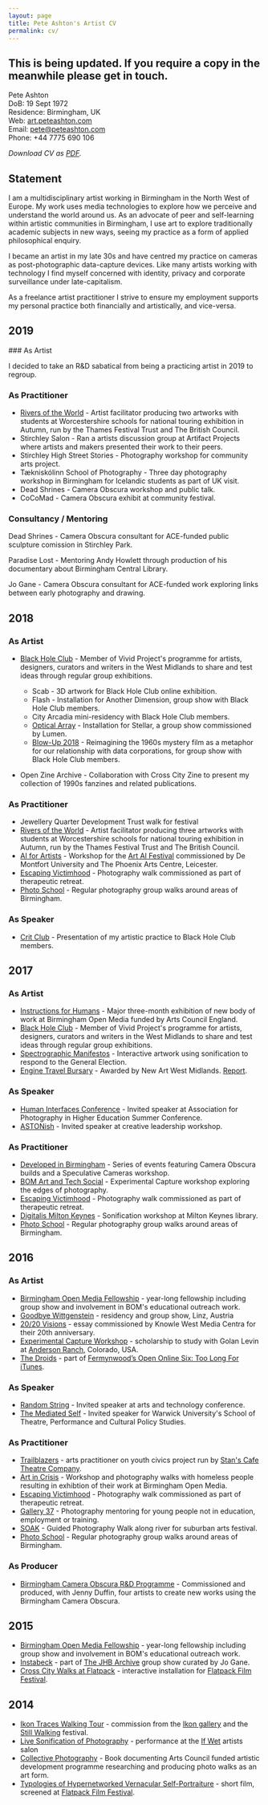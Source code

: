 ```yaml
---
layout: page
title: Pete Ashton's Artist CV
permalink: cv/
---
```


## This is being updated. If you require a copy in the meanwhile please get in touch. 

Pete Ashton  
DoB: 19 Sept 1972  
Residence: Birmingham, UK  
Web: [art.peteashton.com](http://art.peteashton.com)  
Email: pete@peteashton.com  
Phone: +44 7775 690 106  

*Download CV as [PDF](http://art.peteashton.com/assets/docs/peteashton_artists_cv_2018_june.pdf).*


## Statement
I am a multidisciplinary artist working in Birmingham in the North West of Europe. My work uses media technologies to explore how we perceive and understand the world around us. As an advocate of peer and self-learning within artistic communities in Birmingham, I use art to explore traditionally academic subjects in new ways, seeing my practice as a form of applied philosophical enquiry.

I became an artist in my late 30s and have centred my practice on cameras as post-photographic data-capture devices. Like many artists working with technology I find myself concerned with identity, privacy and corporate surveillance under late-capitalism. 

As a freelance artist practitioner I strive to ensure my employment supports my personal practice both financially and artistically, and vice-versa. 

## 2019

### As Artist

I decided to take an R&D sabatical from being a practicing artist in 2019 to regroup. 

### As Practitioner
- [Rivers of the World](https://thamesfestivaltrust.org/our-work/education-programme/rivers-of-the-world) - Artist facilitator producing two artworks with students at Worcestershire schools for national touring exhibition in Autumn, run by the Thames Festival Trust and The British Council. 
- Stirchley Salon - Ran a artists discussion group at Artifact Projects where artists and makers presented their work to their peers. 
- Stirchley High Street Stories - Photography workshop for community arts project.
- Tækniskólinn School of Photography - Three day photography workshop in Birmingham for Icelandic students as part of UK visit.  
- Dead Shrines - Camera Obscura workshop and public talk. 
- CoCoMad - Camera Obscura exhibit at community festival.

### Consultancy / Mentoring

Dead Shrines - Camera Obscura consultant for ACE-funded public sculpture comission in Stirchley Park.

Paradise Lost - Mentoring Andy Howlett through production of his documentary about Birmingham Central Library. 

Jo Gane - Camera Obscura consultant for ACE-funded work exploring links between early photography and drawing.

## 2018

### As Artist
- [Black Hole Club](http://www.vividprojects.org.uk/programme/blackholeclub2018/)  - Member of Vivid Project's programme for artists, designers, curators and writers in the West Midlands to share and test ideas through regular group exhibitions.
	- Scab - 3D artwork for Black Hole Club online exhibition.
	- Flash - Installation for Another Dimension, group show with Black Hole Club members.
	- City Arcadia mini-residency with Black Hole Club members.
	- [Optical Array](http://art.peteashton.com/optical-array/)  - Installation for Stellar, a group show commissioned by Lumen. 
	- [Blow-Up 2018](http://art.peteashton.com/blow-up-2018/) - Reimagining the 1960s mystery film as a metaphor for our relationship with data corporations, for group show with Black Hole Club members.

- Open Zine Archive - Collaboration with Cross City Zine to present my collection of 1990s fanzines and related publications. 

### As Practitioner
- Jewellery Quarter Development Trust walk for festival
- [Rivers of the World](https://thamesfestivaltrust.org/our-work/education-programme/rivers-of-the-world)  - Artist facilitator producing three artworks with students at Worcestershire schools for national touring exhibition in Autumn, run by the Thames Festival Trust and The British Council.  
- [AI for Artists](https://www.phoenix.org.uk/event/ai-for-artists/)  - Workshop for the [Art AI Festival](http://art-ai.dmu.ac.uk) commissioned by De Montfort University and The Phoenix Arts Centre, Leicester.
- [Escaping Victimhood](http://www.escapingvictimhood.com)  - Photography walk commissioned as part of therapeutic retreat. 
- [Photo School](http://photo-school.co.uk/walks) -  Regular photography group walks around areas of Birmingham.

### As Speaker

- [Crit Club](https://vimeo.com/294255465) - Presentation of my artistic practice to Black Hole Club members.

## 2017
### As Artist
- [Instructions for Humans](http://art.peteashton.com/instructions-for-humans/)  - Major three-month exhibition of new body of work at Birmingham Open Media funded by Arts Council England.  
- [Black Hole Club](http://www.vividprojects.org.uk/programme/blackholeclub2018/)  - Member of Vivid Project's programme for artists, designers, curators and writers in the West Midlands to share and test ideas through regular group exhibitions.
- [Spectrographic Manifestos](http://art.peteashton.com/spectrographic_manifestoes/)  - Interactive artwork using sonification to respond to the General Election. 
- [Engine Travel Bursary](http://newartwestmidlands.co.uk/programme/engine/)  - Awarded by New Art West Midlands. [Report](http://newartwestmidlands.co.uk/editorial/pete-ashton-on-ars-electronica-linz/).

### As Speaker
- [Human Interfaces Conference](http://aphe.ac.uk/humaninterfaces/)  - Invited speaker at Association for Photography in Higher Education Summer Conference.
- [ASTONish](https://www.astonishleadership.com)  - Invited speaker at creative leadership workshop.

### As Practitioner
- [Developed in Birmingham](https://www.developedinbirmingham.com)  - Series of events featuring Camera Obscura builds and a Speculative Cameras workshop. 
- [BOM Art and Tech Social](http://www.bom.org.uk/event/artandtech-pete-ashton/)  - Experimental Capture workshop exploring the edges of photography.
- [Escaping Victimhood](http://www.escapingvictimhood.com)  - Photography walk commissioned as part of therapeutic retreat. 
- [Digitalis Milton Keynes](http://digitalismk.org)  - Sonification workshop at Milton Keynes library.
- [Photo School](http://photo-school.co.uk/walks) - Regular photography group walks around areas of Birmingham.

## 2016
### As Artist
- [Birmingham Open Media Fellowship](http://www.bom.org.uk/bom-fellows/)  - year-long fellowship including group show and involvement in BOM's educational outreach work. 
- [Goodbye Wittgenstein](http://art.peteashton.com/goodbye-wittgenstein/)  - residency and group show, Linz, Austria
- [20/20 Visions](http://art.peteashton.com/kwmc/)  - essay commissioned by Knowle West Media Centra for their 20th anniversary.
- [Experimental Capture Workshop](http://golancourses.net/capture2016/)  - scholarship to study with Golan Levin at [Anderson Ranch](https://www.andersonranch.org), Colorado, USA. 
- [The Droids](http://art.peteashton.com/the-droids/)  - part of [Fermynwood’s Open Online Six: Too Long For iTunes](http://www.fermynwoods.co.uk/current-programme/open-online-six/).

### As Speaker
- [Random String](http://randomstring.co)  - Invited speaker at arts and technology conference.
- [The Mediated Self](http://readinglists.warwick.ac.uk/modules/th982.html)  - Invited speaker for Warwick University's School of Theatre, Performance and Cultural Policy Studies.

### As Practitioner
- [Trailblazers](http://www.stanscafe.co.uk/trailblazers.html)  - arts practitioner on youth civics project run by [Stan's Cafe Theatre Company](http://www.stanscafe.co.uk).
- [Art in Crisis](http://www.bom.org.uk/event/art-in-crisis/)  - Workshop and photography walks with homeless people resulting in exhibtion of their work at Birmingham Open Media. 
- [Escaping Victimhood](http://www.escapingvictimhood.com)  - Photography walk commissioned as part of therapeutic retreat. 
- [Gallery 37](http://digitalbirmingham.co.uk/blog/2016/07/15/birmingham-youth-arts-programme-to-provide-free-training-in-coding/)  - Photography mentoring for young people not in education, employment or training. 
- [SOAK](https://artsforumsellyoak.wordpress.com/2016/04/21/art-soak-12-15-may-2016/)  - Guided Photography Walk along river for suburban arts festival.
- [Photo School](http://photo-school.co.uk/walks) - Regular photography group walks around areas of Birmingham.

### As Producer
- [Birmingham Camera Obscura R&D Programme](http://bhamobscura.com/artworks/)  - Commissioned and produced, with Jenny Duffin, four artists to create new works using the Birmingham Camera Obscura.

## 2015
- [Birmingham Open Media Fellowship](http://www.bom.org.uk/bom-fellows/)  - year-long fellowship including group show and involvement in BOM's educational outreach work. 
- [Instabeck](http://art.peteashton.com/instabeck)  - part of [The JHB Archive](http://www.jogane.co.uk/projects/286/lost-sculpture-the-jhb-archive/) group show curated by Jo Gane.
- [Cross City Walks at Flatpack](http://art.peteashton.com/xcw-flatpack/)  - interactive installation for [Flatpack Film Festival](http://flatpackfestival.org.uk).

## 2014
- [Ikon Traces Walking Tour](http://art.peteashton.com/ikon-traces/)  - commission from the [Ikon gallery](https://ikon-gallery.org) and the [Still Walking](http://www.stillwalking.org) festival.
- [Live Sonification of Photography](http://art.peteashton.com/live-sonification-photography/)  - performance at the [If Wet](http://www.ifwet.org.uk/documentation/if-wet-19-photo-documentation/) artists salon
- [Collective Photography](https://leanpub.com/collectivephotography)  - Book documenting Arts Council funded artistic development programme researching and producing photo walks as an art form. 
- [Typologies of Hypernetworked Vernacular Self-Portraiture](https://vimeo.com/90148397)  - short film, screened at [Flatpack Film Festival](http://flatpackfestival.org.uk).